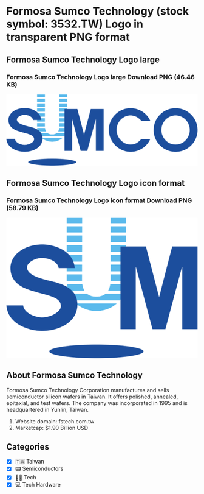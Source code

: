 # Formosa Sumco Technology (stock symbol: 3532.TW) Logo in transparent PNG format

## Formosa Sumco Technology Logo large

### Formosa Sumco Technology Logo large Download PNG (46.46 KB)

![Formosa Sumco Technology Logo large Download PNG (46.46 KB)](/img/orig/3532.TW_BIG-4e6ae1b5.png)

## Formosa Sumco Technology Logo icon format

### Formosa Sumco Technology Logo icon format Download PNG (58.79 KB)

![Formosa Sumco Technology Logo icon format Download PNG (58.79 KB)](/img/orig/3532.TW-b61885c0.png)

## About Formosa Sumco Technology

Formosa Sumco Technology Corporation manufactures and sells semiconductor silicon wafers in Taiwan. It offers polished, annealed, epitaxial, and test wafers. The company was incorporated in 1995 and is headquartered in Yunlin, Taiwan.

1. Website domain: fstech.com.tw
2. Marketcap: $1.90 Billion USD


## Categories
- [x] 🇹🇼 Taiwan
- [x] 📟 Semiconductors
- [x] 👩‍💻 Tech
- [x] 💻 Tech Hardware
